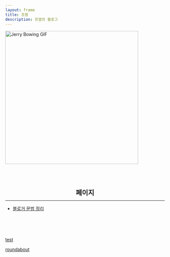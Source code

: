 ```yaml
---
layout: frame
title: 프엠
description: 프엠의 블로그
---
```

<section hidden alt='meta'>
  <meta property='og:type' content='website'/>
  <meta name='twitter:card' content='summary'/>
</section>

<img alt='Jerry Bowing GIF' class='image center' style='width:30em;height:auto' width='498px' height='373px' src='https://media.tenor.com/pSuK_En8qoIAAAAC/jerry-thanks.gif' />

<section alt='pages' style='margin:5rem auto'>
  <h2 class='center noDeco' style='text-align:center;line-height:1;margin:0'>페이지</h2>
  <hr class='separator dot'>
  <ul class='horizontal noUnderline'>
    <li><a href='/i/blogger-syntax.html'>블로거 문법 정리</a></li>
  </ul>
</section>

<p><a href='/p/test.html'>test</a></p>
<p><a href='/i/roundabout.html'>roundabout</a></p>

<section hidden>
  <span alt='keyword'>main</span>
  <script>
    cLangUrlEn="https://peu0em-en.blogspot.com/p/main.html";
  </script>
</section>